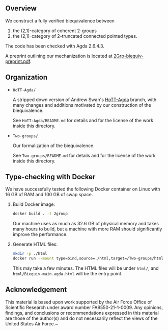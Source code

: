 ## Overview

We construct a fully verified biequivalence between
  1. the (2,1)-category of coherent 2-groups
  2. the (2,1)-category of 2-truncated connected pointed types.
  
The code has been checked with Agda 2.6.4.3.

A preprint outlining our mechanization is located at [2Grp-biequiv-preprint.pdf](2Grp-biequiv-preprint.pdf).

## Organization

- `HoTT-Agda/`

  A stripped down version of Andrew Swan's [HoTT-Agda](https://github.com/awswan/HoTT-Agda/tree/agda-2.6.1-compatible) branch,
  with many changes and additions motivated by our construction
  of the biequivalence.

  See `HoTT-Agda/README.md` for details and for the license of the work inside this directory.

- `Two-groups/`

  Our formalization of the biequivalence.

  See `Two-groups/README.md` for details and for the license of the work inside this directory.

## Type-checking with Docker

We have successfully tested the following Docker container on Linux with 16 GB of RAM and
100 GB of swap space.

1. Build Docker image:

   ```bash
   docker build . -t 2group
   ```

   Our machine uses as much as 32.6 GB of physical memory and takes
   many hours to build, but a machine with more RAM should significantly
   improve the performance.

2. Generate HTML files:

   ```bash
   mkdir -p ./html
   docker run --mount type=bind,source=./html,target=/Two-groups/html 2group
   ```

   This may take a few minutes. The HTML files will be under `html/`,
   and `html/Biequiv-main.agda.html` will be the entry point.

## Acknowledgement

This material is based upon work supported by the Air Force Office of Scientific Research under award number FA9550-21-1-0009.
Any opinions, findings, and conclusions or recommendations expressed in this material are those of the author(s) and do not
necessarily reflect the views of the United States Air Force.~
